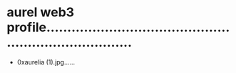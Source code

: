 # aurel web3 profile..........................................................................
- 0xaurelia (1).jpg......
